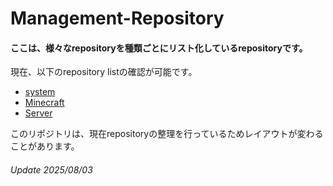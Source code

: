 # Management-Repository
#### ここは、様々なrepositoryを種類ごとにリスト化しているrepositoryです。


現在、以下のrepository listの確認が可能です。
- [system](https://github.com/stars/kazu71/lists/system)
- [Minecraft](https://github.com/stars/kazu71/lists/minecraft)
- [Server](https://github.com/stars/kazu71/lists/server)



このリポジトリは、現在repositoryの整理を行っているためレイアウトが変わることがあります。
###### Update 2025/08/03
